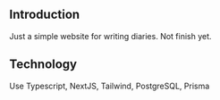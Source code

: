 ## Introduction
Just a simple website for writing diaries. Not finish yet.

## Technology
Use Typescript, NextJS, Tailwind, PostgreSQL, Prisma
